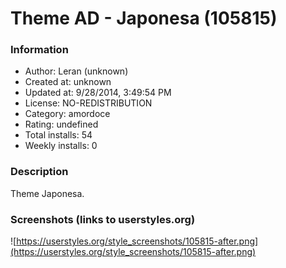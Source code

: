 # Theme AD - Japonesa (105815)

### Information
- Author: Leran (unknown)
- Created at: unknown
- Updated at: 9/28/2014, 3:49:54 PM
- License: NO-REDISTRIBUTION
- Category: amordoce
- Rating: undefined
- Total installs: 54
- Weekly installs: 0


### Description
Theme Japonesa.


### Screenshots (links to userstyles.org)
![https://userstyles.org/style_screenshots/105815-after.png](https://userstyles.org/style_screenshots/105815-after.png)


